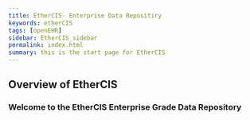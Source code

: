 ```yaml
---
title: EtherCIS- Enterprise Data Repositiry
keywords: etherCIS
tags: [openEHR]
sidebar: EtherCIS_sidebar
permalink: index.html
summary: this is the start page for EtherCIS
---
```


## Overview of EtherCIS

### Welcome to the EtherCIS Enterprise Grade Data Repository


